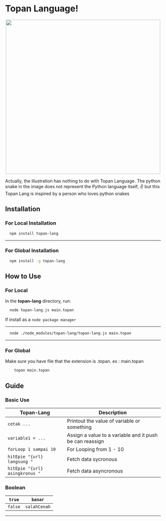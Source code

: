 # Topan Language!
<div align="center">
  <img src="https://github.com/user-attachments/assets/7ef294c4-6678-4db9-b5d8-6b305549c879" width="500"/>
</div>
<p>Actually, the illustration has nothing to do with Topan Language. The python snake in the image does not represent the Python language itself, ✌️ but this Topan Lang is inspired by a person who loves python snakes</p>


## Installation

### For Local Installation

```bash
  npm install topan-lang
```

---

### For Global Installation

```bash
  npm install -g topan-lang
```

## How to Use

### For Local

In the **topan-lang** directory, run:

```bash
  node topan-lang.js main.topan
```

If install as a `node package manager`

---

```bash
  node ./node_modules/topan-lang/topan-lang.js main.topan
```

---

### For Global

Make sure you have file that the extension is .topan. ex : main.topan

```bash
    topan main.topan
```

## Guide

### Basic Use

| Topan-Lang                     | Description                                              |
| ------------------------------ | -------------------------------------------------------- |
| `cetak ...`                    | Printout the value of variable or something              |
| `variable1 = ...`              | Assign a value to a variable and it push be can reassign |
| `forLoop 1 sampai 10`          | For Looping from 1 - 10                                  |
| `hitEpie "{url} langsung "`    | Fetch data sycronous                                     |
| `hitEpie "{url} asingkronus "` | Fetch data asyncronous                                   |

### Boolean

| `true`  | `banar`      |
| ------- | ------------ |
| `false` | `salahCenah` |

---
